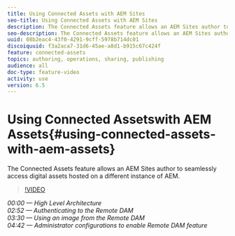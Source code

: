 ```yaml
---
title: Using Connected Assets with AEM Sites
seo-title: Using Connected Assets with AEM Sites
description: The Connected Assets feature allows an AEM Sites author to seamlessly access digital assets hosted on a different instance of AEM.
seo-description: The Connected Assets feature allows an AEM Sites author to seamlessly access digital assets hosted on a different instance of AEM.
uuid: 08b2eac4-43f0-4291-9cff-5978b714dc01
discoiquuid: f3a2aca7-31d6-45ae-a8d1-b915c67c424f
feature: connected-assets
topics: authoring, operations, sharing, publishing
audience: all
doc-type: feature-video
activity: use
version: 6.5
---
```


# Using Connected Assetswith AEM Assets{#using-connected-assets-with-aem-assets}

The Connected Assets feature allows an AEM Sites author to seamlessly access digital assets hosted on a different instance of AEM.

>[!VIDEO](https://video.tv.adobe.com/v/26060?quality=12)

*00:00 — High Level Architecture  
02:52 — Authenticating to the Remote DAM  
03:30 — Using an image from the Remote DAM  
04:42 — Administrator configurations to enable Remote DAM feature*
